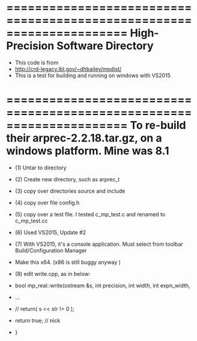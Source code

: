 =====================================================================
High-Precision Software Directory
=====================================================================
* This code is from
* http://crd-legacy.lbl.gov/~dhbailey/mpdist/ 
* This is a test for building and running on windows with VS2015

=====================================================================
To re-build their arprec-2.2.18.tar.gz, on a windows platform. Mine was 8.1
=====================================================================
* (1) Untar to directory
* (2) Create new directory, such as arprec_t
* (3) copy over directories source and include
* (4) copy over file config.h 
* (5) copy over a test file.  I tested c_mp_test.c and renamed to c_mp_test.cc
* (6) Used VS2015, Update #2
* (7) With VS2015, it's a console application. Must select from toolbar Build/Configuration Manager  
*    Make this x64.  (x86 is still buggy anyway ) 
* (8) edit write.cpp, as in below:

                        
* bool mp_real::write(ostream &s, int precision, int width, int expn_width, 
*   ...
*  // return( s << str != 0 );
*   return true; // nick
* }	
